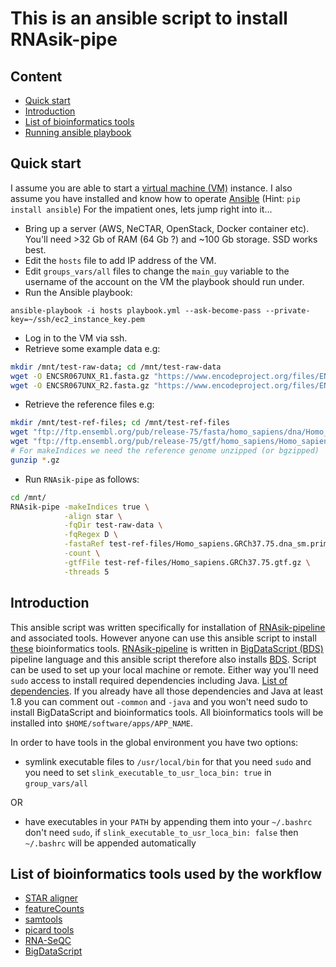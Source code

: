 # This is an ansible script to install RNAsik-pipe

## Content

- [Quick start](#quick-start)
- [Introduction](#introduction)
- [List of bioinformatics tools](#list-of-bioinformaitcs-tools)
- [Running ansible playbook](#running-ansible-playbook)

## Quick start

I assume you are able to start a [virtual machine (VM)](https://en.wikipedia.org/wiki/Virtual_machine) instance. 
I also assume you have installed and know how to operate [Ansible](http://docs.ansible.com/ansible/intro.html) (Hint: `pip install ansible`)
For the impatient ones, lets jump right into it...

- Bring up a server (AWS, NeCTAR, OpenStack, Docker container etc). You'll need >32 Gb of RAM (64 Gb ?) and ~100 Gb storage. SSD works best.
- Edit the `hosts` file to add IP address of the VM. 
- Edit `groups_vars/all` files to change the `main_guy` variable to the username of the account on the VM the playbook should run under.
- Run the Ansible playbook: 
```
ansible-playbook -i hosts playbook.yml --ask-become-pass --private-key=~/ssh/ec2_instance_key.pem
```
- Log in to the VM via ssh.
- Retrieve some example data e.g:

```bash
mkdir /mnt/test-raw-data; cd /mnt/test-raw-data
wget -O ENCSR067UNX_R1.fasta.gz "https://www.encodeproject.org/files/ENCFF028JQU/@@download/ENCFF028JQU.fastq.gz" && \
wget -O ENCSR067UNX_R2.fasta.gz "https://www.encodeproject.org/files/ENCFF087HWA/@@download/ENCFF087HWA.fastq.gz"
```

- Retrieve the reference files e.g:

```bash
mkdir /mnt/test-ref-files; cd /mnt/test-ref-files
wget "ftp://ftp.ensembl.org/pub/release-75/fasta/homo_sapiens/dna/Homo_sapiens.GRCh37.75.dna_sm.primary_assembly.fa.gz" && \
wget "ftp://ftp.ensembl.org/pub/release-75/gtf/homo_sapiens/Homo_sapiens.GRCh37.75.gtf.gz"
# For makeIndices we need the reference genome unzipped (or bgzipped)
gunzip *.gz
```

- Run `RNAsik-pipe` as follows:

```bash
cd /mnt/
RNAsik-pipe -makeIndices true \
            -align star \
            -fqDir test-raw-data \
            -fqRegex D \
            -fastaRef test-ref-files/Homo_sapiens.GRCh37.75.dna_sm.primary_assembly.fa.gz \
            -count \
            -gtfFile test-ref-files/Homo_sapiens.GRCh37.75.gtf.gz \
            -threads 5
```
## Introduction

This ansible script was written specifically for installation of [RNAsik-pipeline](https://github.com/MonashBioinformaticsPlatform/RNAsik-pipe) and associated tools. However anyone can use this ansible script to install [these](#list-of-bioinformatics-tools) bioinformatics tools. [RNAsik-pipeline](https://github.com/MonashBioinformaticsPlatform/RNAsik-pipe) is written in [BigDataScript (BDS)](http://pcingola.github.io/BigDataScript/) pipeline language and this ansible script therefore also installs [BDS](http://pcingola.github.io/BigDataScript/). Script can be used to set up your local machine or remote. Either way you'll need `sudo` access to install required dependencies including Java. [List of dependencies](roles/common/tasks/main.yml). If you already have all those dependencies and Java at least 1.8 you can comment out `-common` and `-java` and you won't need sudo to install BigDataScript and bioinformatics tools. All bioinformatics tools will be installed into `$HOME/software/apps/APP_NAME`. 

In order to have tools in the global environment you have two options:

- symlink executable files to `/usr/local/bin` for that you need `sudo` and you need to set `slink_executable_to_usr_loca_bin: true` in `group_vars/all`

OR

- have executables in your `PATH` by appending them into your `~/.bashrc` don't need `sudo`, if `slink_executable_to_usr_loca_bin: false` then `~/.bashrc` will be appended automatically

## List of bioinformatics tools used by the workflow

- [STAR aligner](https://github.com/alexdobin/STAR/releases)
- [featureCounts](http://subread.sourceforge.net/)
- [samtools](http://www.htslib.org/download/)
- [picard tools](http://broadinstitute.github.io/picard/)
- [RNA-SeQC](https://www.broadinstitute.org/cancer/cga/rna-seqc)
- [BigDataScript](http://pcingola.github.io/BigDataScript/download.html)
